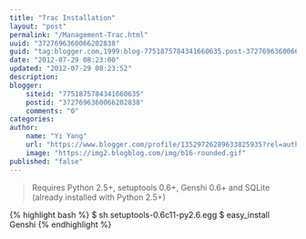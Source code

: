 ```yaml
---
title: "Trac Installation"
layout: "post"
permalink: "/Management-Trac.html"
uuid: "3727696360066202838"
guid: "tag:blogger.com,1999:blog-7751875784341660635.post-3727696360066202838"
date: "2012-07-29 08:23:00"
updated: "2012-07-29 08:23:52"
description: 
blogger:
    siteid: "7751875784341660635"
    postid: "3727696360066202838"
    comments: "0"
categories: 
author: 
    name: "Yi Yang"
    url: "https://www.blogger.com/profile/13529726289633825935?rel=author"
    image: "https://img2.blogblog.com/img/b16-rounded.gif"
published: "false"
---
```


> Requires Python 2.5+, setuptools 0.6+, Genshi 0.6+ and SQLite (already installed with Python 2.5+)

{% highlight bash %}
$ sh setuptools-0.6c11-py2.6.egg
$ easy_install Genshi
{% endhighlight %}
